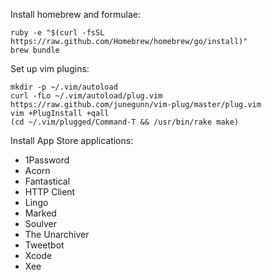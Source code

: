 Install homebrew and formulae:

    ruby -e "$(curl -fsSL https://raw.github.com/Homebrew/homebrew/go/install)"
    brew bundle

Set up vim plugins:

    mkdir -p ~/.vim/autoload
    curl -fLo ~/.vim/autoload/plug.vim https://raw.github.com/junegunn/vim-plug/master/plug.vim
    vim +PlugInstall +qall
    (cd ~/.vim/plugged/Command-T && /usr/bin/rake make)

Install App Store applications:

* 1Password
* Acorn
* Fantastical
* HTTP Client
* Lingo
* Marked
* Soulver
* The Unarchiver
* Tweetbot
* Xcode
* Xee
